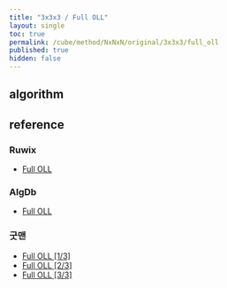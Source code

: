 ```yaml
---
title: "3x3x3 / Full OLL"
layout: single
toc: true
permalink: /cube/method/NxNxN/original/3x3x3/full_oll
published: true
hidden: false
---
```


<head>
  <base target="_blank">
</head>



## algorithm



## reference

### Ruwix

- [Full OLL](https://ruwix.com/the-rubiks-cube/advanced-cfop-fridrich/orient-the-last-layer-oll/)

### AlgDb

- [Full OLL](http://algdb.net/puzzle/333/oll)

### 굿맨

- [Full OLL [1/3]](https://youtu.be/ljWs7Kebiu0)
- [Full OLL [2/3]](https://youtu.be/rGycofg4Ol0)
- [Full OLL [3/3]](https://youtu.be/WqxfyjpzMDg)
